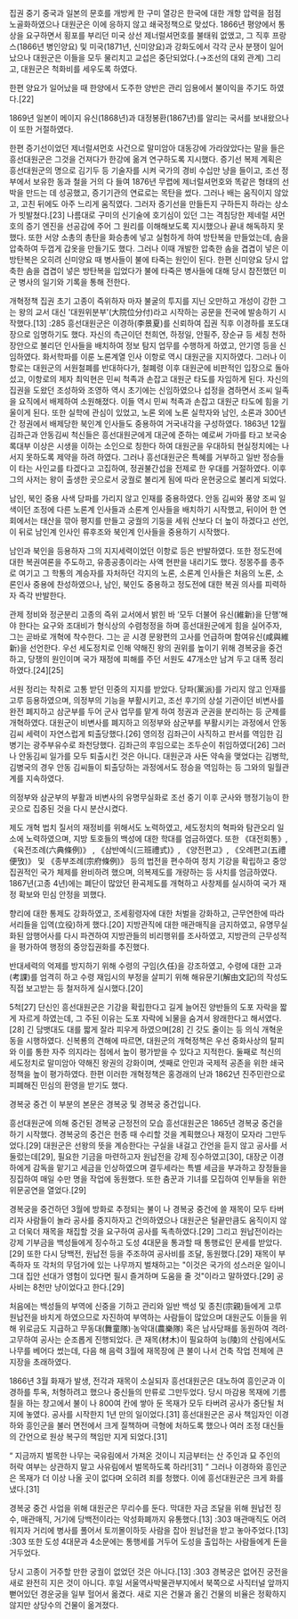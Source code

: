 집권 중기
중국과 일본의 문호를 개방케 한 구미 열강은 한국에 대한 개항 압력을 점점 노골화하였으나 대원군은 이에 응하지 않고 쇄국정책으로 맞섰다. 1866년 평양에서 통상을 요구하면서 횡포를 부리던 미국 상선 제너럴셔먼호를 불태워 없앴고, 그 직후 프랑스(1866년 병인양요) 및 미국(1871년, 신미양요)과 강화도에서 각각 군사 분쟁이 일어났으나 대원군은 이들을 모두 물리치고 교섭은 중단되었다.(→조선의 대외 관계) 그리고, 대원군은 척화비를 세우도록 하였다.

한편 양요가 일어났을 때 한양에서 도주한 양반은 관리 임용에서 불이익을 주기도 하였다.[22]

1869년 일본이 메이지 유신(1868년)과 대정봉환(1867년)를 알리는 국서를 보내왔으나 이 또한 거절하였다.

한편 증기선이었던 제너럴셔먼호 사건으로 말미암아 대동강에 가라앉았다는 말을 들은 흥선대원군은 그것을 건져다가 한강에 옮겨 연구하도록 지시했다. 증기선 복제 계획은 흥선대원군의 명으로 김기두 등 기술자를 시켜 국가의 경비 수십만 냥을 들이고, 조선 정부에서 보유한 동과 철을 거의 다 들여 1876년 무렵에 제너럴셔먼호와 똑같은 형태의 선박을 만드는 데 성공했고, 증기기관의 연료로는 목탄을 썼다. 그러나 배는 움직이지 않았고, 고친 뒤에도 아주 느리게 움직였다. 그러자 증기선을 만들든지 구하든지 하라는 상소가 빗발쳤다.[23] 나름대로 구미의 신기술에 호기심이 있던 그는 격침당한 제네럴 셔먼 호의 증기 엔진을 선공감에 주어 그 원리를 이해해보도록 지시했으나 끝내 해독하지 못했다. 또한 서양 소총의 총탄을 화승총에 넣고 실험하게 하여 방탄복을 만들었는데, 솜을 압축하여 두껍게 갑옷을 만들기도 했다. 그러나 이때 개발한 압축한 솜을 겹겹이 넣은 이 방탄복은 오히려 신미양요 때 병사들이 불에 타죽는 원인이 된다. 한편 신미양요 당시 압축한 솜을 겹겹이 넣은 방탄복을 입었다가 불에 타죽은 병사들에 대해 당시 참전했던 미군 병사의 일기와 기록을 통해 전한다.

개혁정책
집권 초기
고종이 즉위하자 마자 불굴의 투지를 지닌 오만하고 개성이 강한 그는 왕의 교서 대신 '대원위분부'(大院位分付)라고 시작하는 공문을 전국에 발송하기 시작했다.[13] :285 흥선대원군은 이경하(李景夏)를 신뢰하여 집권 직후 이경하를 포도대장으로 임명하기도 했다. 자신의 측근이던 천희연, 하정일, 안필주, 장순규 등 세칭 천하장안으로 불리던 인사들을 배치하여 정보 탐지 업무를 수행하게 하였고, 안기영 등을 신임하였다. 화서학파를 이룬 노론계열 인사 이항로 역시 대원군을 지지하였다. 그러나 이항로는 대원군의 서원철폐를 반대하다가, 철폐령 이후 대원군에 비판적인 입장으로 돌아섰고, 이항로의 제자 최익현은 민씨 척족과 손잡고 대원군 타도를 자임하게 된다. 자신의 집권을 도왔던 조성하와 조영하 역시 초기에는 신임하였으나 섭정을 겸하면서 조씨 일족을 요직에서 배제하여 소원해졌다. 이들 역시 민씨 척족과 손잡고 대원군 타도에 힘을 기울이게 된다. 또한 실학에 관심이 있었고, 노론 외에 노론 실학자와 남인, 소론과 300년간 정권에서 배제당한 북인계 인사들도 중용하여 거국내각을 구성하였다. 1863년 12월 김좌근과 안동김씨 척신들은 흥선대원군에게 대군에 준하는 예로써 가마를 타고 보국숭록대부 이상은 시생을 이하는 소인으로 칭한다 하여 대원군을 우대하되 현실정치에는 나서지 못하도록 제약을 하려 하였다. 그러나 흥선대원군은 특혜를 거부하고 일반 정승들이 타는 사인교를 타겠다고 고집하여, 정권불간섭을 전제로 한 우대를 거절하였다. 이후 그의 사저는 왕이 출생한 곳으로서 궁궐로 불리게 됨에 따라 운현궁으로 불리게 되었다.

남인, 북인 중용
사색 당파를 가리지 않고 인재를 중용하였다. 안동 김씨와 풍양 조씨 일색이던 조정에 다른 노론계 인사들과 소론계 인사들을 배치하기 시작했고, 뒤이어 한 연회에서는 태산을 깎아 평지를 만들고 궁궐의 기둥을 세워 산보다 더 높이 하겠다고 선언, 이 뒤로 남인계 인사인 류후조와 북인계 인사들을 중용하기 시작했다.

남인과 북인을 등용하자 그의 지지세력이었던 이항로 등은 반발하였다. 또한 정도전에 대한 복권여론을 주도하고, 유종공종이라는 사액 현판을 내리기도 했다. 정몽주를 종주로 여기고 그 학통의 계승자를 자처하던 각지의 노론, 소론계 인사들은 처음의 노론, 소론인사 중용에 찬성하였으나, 남인, 북인도 중용하고 정도전에 대한 복권 의사를 피력하자 즉각 반발한다.

관제 정비와 정군분리
고종의 즉위 교서에서 밝힌 바 ‘모두 더불어 유신(維新)을 단행’해야 한다는 요구와 조대비가 형식상의 수렴청정을 하며 흥선대원군에게 힘을 실어주자, 그는 곧바로 개혁에 착수한다. 그는 곧 시경 문왕편의 고사를 언급하며 함여유신(咸與維新)을 선언한다. 우선 세도정치로 인해 약해진 왕의 권위를 높이기 위해 경복궁을 중건하고, 당쟁의 원인이며 국가 재정에 피해를 주던 서원도 47개소만 남겨 두고 대폭 정리하였다.[24][25]

서원 정리는 착취로 고통 받던 민중의 지지를 받았다. 당파(黨派)를 가리지 않고 인재를 고루 등용하였으며, 의정부의 기능을 부활시키고, 조선 후기의 상설 기관이던 비변사를 완전 폐지하고 삼군부를 두어 군사 업무를 맡게 하여 정권과 군권을 분리하는 등 군제를 개혁하였다. 대원군이 비변사를 폐지하고 의정부와 삼군부를 부활시키는 과정에서 안동 김씨 세력이 자연스럽게 퇴출당했다.[26] 영의정 김좌근이 사직하고 판서를 역임한 김병기는 광주부유수로 좌천당했다. 김좌근의 후임으로는 조두순이 취임하였다[26] 그러나 안동김씨 일가를 모두 퇴출시킨 것은 아니다. 대원군과 사돈 약속을 맺었다는 김병학, 김병국의 경우 안동 김씨들이 퇴출당하는 과정에서도 정승을 역임하는 등 그와의 밀월관계를 지속하였다.

의정부와 삼군부의 부활과 비변사의 유명무실화로 조선 중기 이후 군사와 행정기능이 한곳으로 집중된 것을 다시 분산시켰다.

제도 개혁
법치 질서의 재정비를 위해서도 노력하였고, 세도정치의 혁파와 탐관오리 일소에 노력하였으며, 지방 토호들의 백성에 대한 학대를 엄금하였다. 또한 《대전회통》, 《육전조례(六典條例)》 , 《삼반예식(三班禮式)》, 《양전편고》, 《오례편고(五禮便攷)》 및 《종부조례(宗府條例)》 등의 법전을 편수하여 정치 기강을 확립하고 중앙 집권적인 국가 체제를 완비하려 했으며, 의복제도를 개량하는 등 사치를 엄금하였다. 1867년(고종 4년)에는 폐단이 많았던 환곡제도를 개혁하고 사창제를 실시하여 국가 재정 확보와 민심 안정을 꾀했다.

향리에 대한 통제도 강화하였고, 조세횡령자에 대한 처벌을 강화하고, 근무연한에 따라 서리들을 입역(立役)하게 했다.[20] 지방관직에 대한 매관매직을 금지하였고, 유명무실화된 암행어사를 다시 파견하여 지방관들의 비리행위를 조사하였고, 지방관의 근무성적을 평가하여 행정의 중앙집권화를 추진했다.

반대세력의 억제를 방지하기 위해 수령의 구임(久任)을 강조하였고, 수령에 대한 고과(考課)를 엄격히 하고 수령 재임시의 부정을 살피기 위해 해유문기(解由文記)의 작성도 직접 보고받는 등 철저하게 실시했다.[20]

5척[27] 단신인 흥선대원군은 기강을 확립한다고 길게 늘어진 양반들의 도포 자락을 짧게 자르게 하였는데, 그 주된 이유는 도포 자락에 뇌물을 숨겨서 왕래한다고 해서였다.[28] 긴 담뱃대도 대를 짧게 잘라 피우게 하였으며[28] 긴 갓도 줄이는 등 의식 개혁운동을 시행하였다. 신복룡의 견해에 따르면, 대원군의 개혁정책은 우선 중화사상의 탈피와 이를 통한 자주 의지라는 점에서 높이 평가받을 수 있다고 지적한다. 둘째로 척신의 세도정치로 말미암아 약해진 왕권의 강화이며, 셋째로 안민과 국제적 공존을 위한 쇄국 정책을 높이 평가하였다. 한편 이러한 개혁정책은 홍경래의 난과 1862년 진주민란으로 피폐해진 민심의 환영을 받기도 했다.

경복궁 중건
 이 부분의 본문은 경복궁 및 경복궁 중건입니다.

흥선대원군에 의해 중건된 경복궁 근정전의 모습
흥선대원군은 1865년 경복궁 중건을 하기 시작했다. 경복궁의 중건은 헌종 때 수리할 것을 계획했으나 재정이 모자라 그만두었다.[29] 대원군은 선왕의 뜻을 계승한다는 구실을 내걸고 간언을 듣지 않고 공사를 서둘렀는데[29], 필요한 기금을 마련하고자 원납전을 강제 징수하였고[30], 대장군 이경하에게 감독을 맡기고 세금을 인상하였으며 결두세라는 특별 세금을 부과하고 장정들을 징집하여 매일 수만 명을 작업에 동원했다. 또한 춤꾼과 기녀를 모집하여 인부들을 위한 위문공연을 열었다.[29]

경복궁을 중건하던 3월에 방화로 추정되는 불이 나 경복궁 중건에 쓸 재목이 모두 타버리자 사람들이 놀라 공사를 중지하자고 건의하였으나 대원군은 털끝만큼도 움직이지 않고 더욱더 재목을 채집할 것을 요구하여 공사를 독촉하였다.[29] 그리고 원납전이라는 강제 기부금을 백성들에게 징수하고 도성 4대문을 통과할 때 통행료인 문세를 받았다.[29] 또한 다시 당백전, 원납전 등을 주조하여 공사비를 조달, 동원했다.[29] 재목이 부족하자 또 각처의 무덤가에 있는 나무까지 벌채하고는 "이것은 국가의 성스러운 일이니 그대 집안 선대가 영험이 있다면 필시 즐겨하며 도움을 줄 것"이라고 말하였다.[29] 공사비는 8천만 냥이었다고 한다.[29]

처음에는 백성들의 부역에 신중을 기하고 관리와 일반 백성 및 종친(宗親)들에게 고루 원납전을 바치게 하였으므로 자진하여 부역하는 사람들이 많았으며 대원군도 이들을 위해 위로금도 지급하고 무동대(舞童隊)·농악대(農樂隊) 혹은 남사당패를 동원하여 격려·고무하여 공사는 순조롭게 진행되었다. 큰 재목(材木)이 필요하여 능(陵)의 산림에서도 나무를 베어다 썼는데, 다음 해 음력 3월에 재목장에 큰 불이 나서 건축 작업 전체에 큰 지장을 초래하였다.

1866년 3월 화재가 발생, 전각과 재목이 소실되자 흥선대원군은 대노하여 흥인군과 이경하를 투옥, 처형하려고 했으나 중신들의 만류로 그만두었다. 당시 마감용 목재에 기름칠을 하는 창고에서 불이 나 800여 칸에 쌓아 둔 목재가 모두 타버려 공사가 중단될 처지에 놓였다. 공사를 시작한지 1년 만의 일이었다.[31] 흥선대원군은 공사 책임자인 이경하와 흥인군을 불러 면전에서 크게 질책하며 극형에 처하도록 했으나 여러 조정 대신들의 간언으로 원상 복구의 책임만 지게 되었다.[31]

“	지금까지 벌목한 나무는 국유림에서 가져온 것이니 지금부터는 산 주인과 묘 주인의 허락 여부는 상관하지 말고 사유림에서 벌목하도록 하라![31]	”
그러나 이경하와 흥인군은 목재가 더 이상 나올 곳이 없다며 오히려 죄를 청했다. 이에 흥선대원군은 크게 화를 냈다.[31]

경복궁 중건 사업을 위해 대원군은 무리수를 둔다. 막대한 자금 조달을 위해 원납전 징수, 매관매직, 거기에 당백전이라는 악성화폐까지 유통했다.[13] :303 매관매직도 어려워지자 거리에 병사를 풀어서 토끼몰이하듯 사람을 잡아 원납전을 받고 놓아주었다.[13] :303 또한 도성 4대문과 4소문에는 통행세를 거두어 도성을 출입하는 사람들에게 돈을 거두었다.

당시 고종이 거주할 만한 궁궐이 없었던 것은 아니다.[13] :303 경복궁은 없어진 궁전을 새로 완전히 지은 것이 아니다. 후일 서울역사박물관부지에서 북쪽으로 사직터널 앞까지 뻗어있던 경운궁을 일부 헐어서 옮겼다. 새로 지은 건물과 옮긴 건물의 비율은 정확하지 않지만 상당수의 건물이 옮겨졌다.